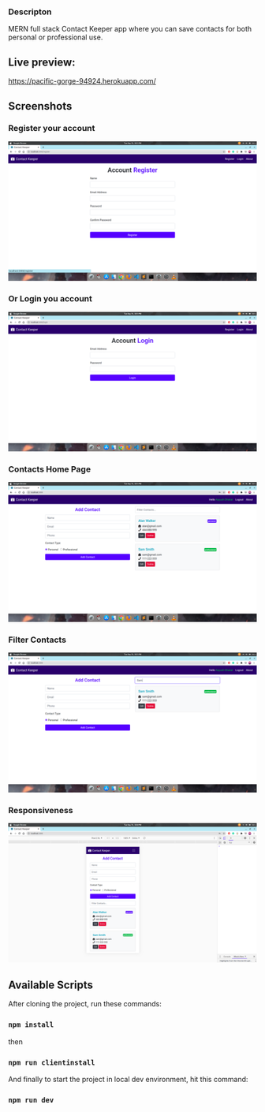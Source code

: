 ### Descripton
MERN full stack Contact Keeper app where you can save contacts for both personal or professional use.

## Live preview: 
https://pacific-gorge-94924.herokuapp.com/

## Screenshots

### Register your account

![](https://raw.githubusercontent.com/aayush-dhakal/MERN-contact-keeper-app/master/readme_images/register.png)

### Or Login you account

![](https://raw.githubusercontent.com/aayush-dhakal/MERN-contact-keeper-app/master/readme_images/login.png)

### Contacts Home Page

![](https://raw.githubusercontent.com/aayush-dhakal/MERN-contact-keeper-app/master/readme_images/home.png)

### Filter Contacts

![](https://raw.githubusercontent.com/aayush-dhakal/MERN-contact-keeper-app/master/readme_images/filter.png)

### Responsiveness

![](https://raw.githubusercontent.com/aayush-dhakal/MERN-contact-keeper-app/master/readme_images/responsive.png)

## Available Scripts

After cloning the project, run these commands:

### `npm install`

then

### `npm run clientinstall`

And finally to start the project in local dev environment, hit this command: 

### `npm run dev`
